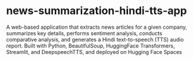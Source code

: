# news-summarization-hindi-tts-app
 A web-based application that extracts news articles for a given company, summarizes key details, performs sentiment analysis, conducts comparative analysis, and generates a Hindi text-to-speech (TTS) audio report. Built with Python, BeautifulSoup, HuggingFace Transformers, Streamlit, and DeepspeechTTS, and deployed on Hugging Face Spaces
